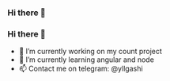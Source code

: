 ### Hi there 👋

### Hi there 👋

- 🔭 I’m currently working on my count project
- 🌱 I’m currently learning angular and node
- 📫 Contact me on telegram: @yllgashi

<!--
**yllgashi/yllgashi** is a ✨ _special_ ✨ repository because its `README.md` (this file) appears on your GitHub profile.

Here are some ideas to get you started:

- 🔭 I’m currently working on ...
- 🌱 I’m currently learning ...
- 👯 I’m looking to collaborate on ...
- 🤔 I’m looking for help with ...
- 💬 Ask me about ...
- 📫 How to reach me: ...
- 😄 Pronouns: ...
- ⚡ Fun fact: ...
-->
